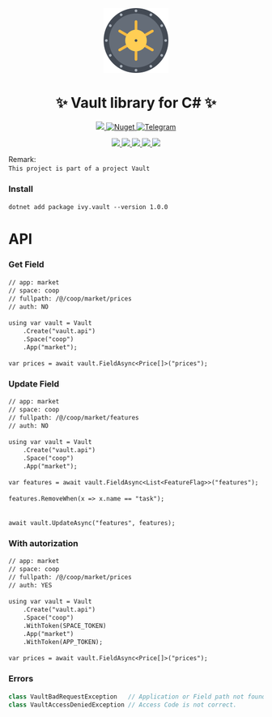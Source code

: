 <!-- Logo -->
<p align="center">
  <a href="#">
    <img height="128" width="128" src="https://raw.githubusercontent.com/random-ru/vault-csharp/master/src/icon.png">
  </a>
</p>

<!-- Name -->
<h1 align="center">
  ✨ Vault library for C# ✨
</h1>
<p align="center">
  <a href="#">
    <img alr="MIT License" src="https://img.shields.io/:license-MIT-blue.svg">
  </a>
  <a href="https://www.nuget.org/packages/ivy.vault/">
    <img alt="Nuget" src="https://img.shields.io/nuget/v/ivy.vault.svg?color=%23884499">
  </a>
  <a href="https://t.me/ivysola">
    <img alt="Telegram" src="https://img.shields.io/badge/Ask%20Me-Anything-1f425f.svg">
  </a>
</p>
<p align="center">
  <a href="#">
    <img src="https://forthebadge.com/images/badges/made-with-c-sharp.svg">
    <img src="https://forthebadge.com/images/badges/designed-in-ms-paint.svg">
    <img src="https://forthebadge.com/images/badges/ages-18.svg">
    <img src="https://ForTheBadge.com/images/badges/winter-is-coming.svg">
    <img src="https://forthebadge.com/images/badges/gluten-free.svg">
  </a>
</p>


Remark:       
  `This project is part of a project Vault`    


### Install   
`dotnet add package ivy.vault --version 1.0.0`


# API


### Get Field

```CSharp
// app: market
// space: coop
// fullpath: /@/coop/market/prices
// auth: NO

using var vault = Vault
    .Create("vault.api")
    .Space("coop")
    .App("market");

var prices = await vault.FieldAsync<Price[]>("prices");
```

### Update Field


```CSharp
// app: market
// space: coop
// fullpath: /@/coop/market/features
// auth: NO

using var vault = Vault
    .Create("vault.api")
    .Space("coop")
    .App("market");

var features = await vault.FieldAsync<List<FeatureFlag>>("features");

features.RemoveWhen(x => x.name == "task");


await vault.UpdateAsync("features", features);

```

### With autorization

```CSharp
// app: market
// space: coop
// fullpath: /@/coop/market/prices
// auth: YES

using var vault = Vault
    .Create("vault.api")
    .Space("coop")
    .WithToken(SPACE_TOKEN)
    .App("market")
    .WithToken(APP_TOKEN);

var prices = await vault.FieldAsync<Price[]>("prices");
```


### Errors

```js
class VaultBadRequestException   // Application or Field path not found.
class VaultAccessDeniedException // Access Code is not correct.
```